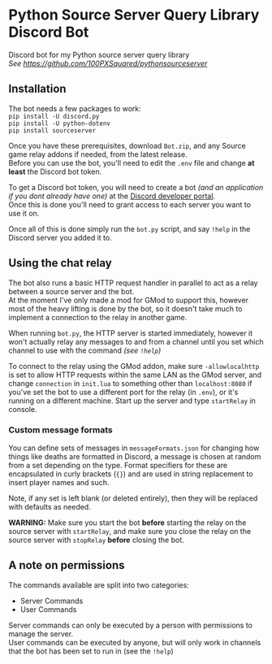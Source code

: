 # Python Source Server Query Library Discord Bot
Discord bot for my Python source server query library  
*See https://github.com/100PXSquared/pythonsourceserver*

## Installation  
The bot needs a few packages to work:  
`pip install -U discord.py`  
`pip install -U python-dotenv`  
`pip install sourceserver`  

Once you have these prerequisites, download `Bot.zip`, and any Source game relay addons if needed, from the latest release.  
Before you can use the bot, you'll need to edit the `.env` file and change **at least** the Discord bot token.  

To get a Discord bot token, you will need to create a bot *(and an application if you dont already have one)* at the [Discord developer portal](https://discord.com/developers).  
Once this is done you'll need to grant access to each server you want to use it on.

Once all of this is done simply run the `bot.py` script, and say `!help` in the Discord server you added it to.  

## Using the chat relay  
The bot also runs a basic HTTP request handler in parallel to act as a relay between a source server and the bot.  
At the moment I've only made a mod for GMod to support this, however most of the heavy lifting is done by the bot, so it doesn't take much to implement a connection to the relay in another game.  

When running `bot.py`, the HTTP server is started immediately, however it won't actually relay any messages to and from a channel until you set which channel to use with the command *(see `!help`)*  

To connect to the relay using the GMod addon, make sure `-allowlocalhttp` is set to allow HTTP requests within the same LAN as the GMod server, and change `connection` in `init.lua` to something other than `localhost:8080` if you've set the bot to use a different port for the relay (in `.env`), or it's running on a different machine. Start up the server and type `startRelay` in console.  

### Custom message formats  
You can define sets of messages in `messageFormats.json` for changing how things like deaths are formatted in Discord, a message is chosen at random from a set depending on the type. Format specifiers for these are encapsulated in curly brackets (`{}`) and are used in string replacement to insert player names and such.  

Note, if any set is left blank (or deleted entirely), then they will be replaced with defaults as needed.

**WARNING:** Make sure you start the bot **before** starting the relay on the source server with `startRelay`, and make sure you close the relay on the source server with `stopRelay` **before** closing the bot.  

## A note on permissions
The commands available are split into two categories:  
* Server Commands  
* User Commands  

Server commands can only be executed by a person with permissions to manage the server.  
User commands can be executed by anyone, but will only work in channels that the bot has been set to run in (see the `!help`)
